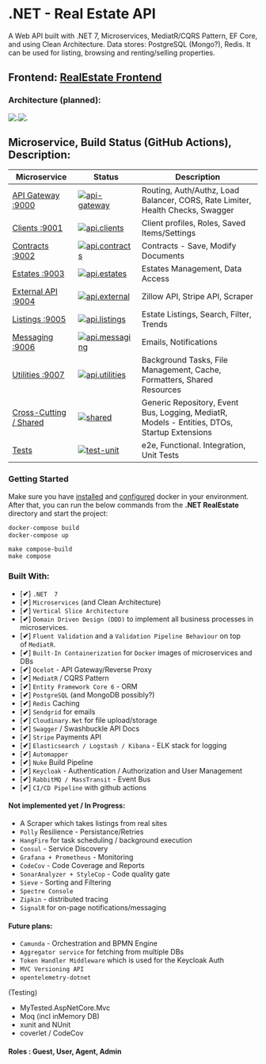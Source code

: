 # .NET - Real Estate API
A Web API built with .NET 7, Microservices, MediatR/CQRS Pattern, EF Core, and using Clean Architecture. Data stores: PostgreSQL (Mongo?), Redis.
It can be used for listing, browsing and renting/selling properties. 

## Frontend: [RealEstate Frontend](https://github.com/ivaaak/RealEstate-Frontend)
### Architecture (planned):

![.](https://github.com/ivaaak/.NET-RealEstate/blob/main/RealEstate.ApiGateway/RealEstateAPI-Architecture-light.png#gh-dark-mode-only)![.](https://github.com/ivaaak/.NET-RealEstate/blob/main/RealEstate.ApiGateway/RealEstateAPI-Architecture.png#gh-light-mode-only)

## Microservice, Build Status (GitHub Actions), Description:
| Microservice | Status | Description |
| ------------- | ------------- | ------------- |
| [API Gateway :9000](https://github.com/ivaaak/.NET-RealEstate/tree/main/RealEstate.ApiGateway) | [![api-gateway](https://github.com/ivaaak/.NET-RealEstate/actions/workflows/api-gateway.yml/badge.svg)](https://github.com/ivaaak/.NET-RealEstate/actions/workflows/api-gateway.yml) | Routing, Auth/Authz, Load Balancer, CORS, Rate Limiter, Health Checks, Swagger |
|[Clients :9001](https://github.com/ivaaak/.NET-RealEstate/tree/main/Microservices/ClientsMicroservice)| [![api.clients](https://github.com/ivaaak/.NET-RealEstate/actions/workflows/api.clients.yml/badge.svg)](https://github.com/ivaaak/.NET-RealEstate/actions/workflows/api.clients.yml) | Client profiles, Roles, Saved Items/Settings |
| [Contracts :9002](https://github.com/ivaaak/.NET-RealEstate/tree/main/Microservices/ContractsMicroservice)| [![api.contracts](https://github.com/ivaaak/.NET-RealEstate/actions/workflows/api.contracts.yml/badge.svg)](https://github.com/ivaaak/.NET-RealEstate/actions/workflows/api.contracts.yml)| Contracts - Save, Modify Documents |
| [Estates :9003](https://github.com/ivaaak/.NET-RealEstate/tree/main/Microservices/EstatesMicroservice)| [![api.estates](https://github.com/ivaaak/.NET-RealEstate/actions/workflows/api.estates.yml/badge.svg)](https://github.com/ivaaak/.NET-RealEstate/actions/workflows/api.estates.yml) | Estates Management, Data Access |
| [External API :9004](https://github.com/ivaaak/.NET-RealEstate/tree/main/Microservices/ExternalAPIsMicroservice)| [![api.external](https://github.com/ivaaak/.NET-RealEstate/actions/workflows/api.external.yml/badge.svg)](https://github.com/ivaaak/.NET-RealEstate/actions/workflows/api.external.yml) | Zillow API, Stripe API, Scraper |
| [Listings :9005](https://github.com/ivaaak/.NET-RealEstate/tree/main/Microservices/ListingsMicroservice)| [![api.listings](https://github.com/ivaaak/.NET-RealEstate/actions/workflows/api.listings.yml/badge.svg)](https://github.com/ivaaak/.NET-RealEstate/actions/workflows/api.listings.yml) | Estate Listings, Search, Filter, Trends |
| [Messaging :9006](https://github.com/ivaaak/.NET-RealEstate/tree/main/Microservices/MessagingMicroservice)| [![api.messaging](https://github.com/ivaaak/.NET-RealEstate/actions/workflows/api.messaging.yml/badge.svg)](https://github.com/ivaaak/.NET-RealEstate/actions/workflows/api.messaging.yml) | Emails, Notifications |
| [Utilities :9007](https://github.com/ivaaak/.NET-RealEstate/tree/main/Microservices/UtilitiesMicroservice)| [![api.utilities](https://github.com/ivaaak/.NET-RealEstate/actions/workflows/api.utilities.yml/badge.svg)](https://github.com/ivaaak/.NET-RealEstate/actions/workflows/api.utilities.yml) | Background Tasks, File Management, Cache, Formatters, Shared Resources |
| [Cross-Cutting / Shared](https://github.com/ivaaak/.NET-RealEstate/tree/main/RealEstate.Shared)| [![shared](https://github.com/ivaaak/.NET-RealEstate/actions/workflows/shared.yml/badge.svg)](https://github.com/ivaaak/.NET-RealEstate/actions/workflows/shared.yml) | Generic Repository, Event Bus, Logging, MediatR, Models - Entities, DTOs, Startup Extensions |
| [Tests](https://github.com/ivaaak/.NET-RealEstate/tree/main/RealEstate.Test) | [![test-unit](https://github.com/ivaaak/.NET-RealEstate/actions/workflows/test-unit.yml/badge.svg)](https://github.com/ivaaak/.NET-RealEstate/actions/workflows/test-unit.yml) | e2e, Functional. Integration, Unit Tests |
### Getting Started
Make sure you have [installed](https://docs.docker.com/docker-for-windows/install/) and [configured](https://github.com/dotnet-architecture/eShopOnContainers/wiki/Windows-setup#configure-docker) docker in your environment. After that, you can run the below commands from the **.NET RealEstate** directory and start the project:

```cmd
docker-compose build
docker-compose up
```

```make
make compose-build
make compose
```

### Built With:
-  [**✔**]  `.NET  7`
-  [**✔**]  `Microservices` (and Clean Architecture)
-  [**✔**]  `Vertical Slice Architecture`
-  [**✔**]  `Domain Driven Design (DDD)` to implement all business processes in microservices.
-  [**✔**]  `Fluent Validation` and a `Validation Pipeline Behaviour` on top of `MediatR`.
-  [**✔**]  `Built-In Containerization` for `Docker` images of microservices and DBs
-  [**✔**]  `Ocelot` - API Gateway/Reverse Proxy 
-  [**✔**]  `MediatR` / CQRS Pattern
-  [**✔**]  `Entity Framework Core 6` - ORM
-  [**✔**]  `PostgreSQL` (and MongoDB possibly?)
-  [**✔**]  `Redis` Caching
-  [**✔**]  `Sendgrid` for emails
-  [**✔**]  `Cloudinary.Net` for file upload/storage
-  [**✔**]  `Swagger` / Swashbuckle API Docs
-  [**✔**]  `Stripe` Payments API
-  [**✔**]  `Elasticsearch / Logstash / Kibana` - ELK stack for logging
-  [**✔**]  `Automapper`
-  [**✔**]  `Nuke` Build Pipeline
-  [**✔**]  `Keycloak` - Authentication / Authorization and User Management
-  [**✔**]  `RabbitMQ / MassTransit` - Event Bus
-  [**✔**]  `CI/CD Pipeline` with github actions



#### Not implemented yet / In Progress:
-  A Scraper which takes listings from real sites
-  `Polly` Resilience - Persistance/Retries
-  `HangFire` for task scheduling / background execution
-  `Consul` - Service Discovery
-  `Grafana + Prometheus` - Monitoring
-  `CodeCov` - Code Coverage and Reports
-  `SonarAnalyzer + StyleCop` - Code quality gate
-  `Sieve` - Sorting and Filtering
-  `Spectre Console`
-  `Zipkin` - distributed tracing
-  `SignalR` for on-page notifications/messaging


#### Future plans:
-  `Camunda` - Orchestration and BPMN Engine
-  `Aggregator service` for fetching from multiple DBs
-  `Token Handler Middleware` which is used for the Keycloak Auth
-  `MVC Versioning API` 
-  `opentelemetry-dotnet`


(Testing)
- MyTested.AspNetCore.Mvc 
- Moq (incl inMemory DB)
- xunit and NUnit
- coverlet / CodeCov

#### Roles :  Guest, User, Agent, Admin
